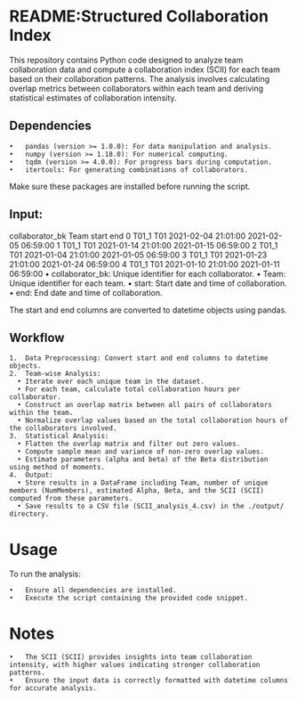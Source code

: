 # README:Structured Collaboration Index

This repository contains Python code designed to analyze team collaboration data and compute a collaboration index (SCII) for each team based on their collaboration patterns. The analysis involves calculating overlap metrics between collaborators within each team and deriving statistical estimates of collaboration intensity.
## Dependencies
	•	pandas (version >= 1.0.0): For data manipulation and analysis.
	•	numpy (version >= 1.18.0): For numerical computing.
	•	tqdm (version >= 4.0.0): For progress bars during computation.
	•	itertools: For generating combinations of collaborators.

Make sure these packages are installed before running the script.
## Input:
   collaborator_bk Team               start                 end
0           T01_1  T01 2021-02-04 21:01:00 2021-02-05 06:59:00
1           T01_1  T01 2021-01-14 21:01:00 2021-01-15 06:59:00
2           T01_1  T01 2021-01-04 21:01:00 2021-01-05 06:59:00
3           T01_1  T01 2021-01-23 21:01:00 2021-01-24 06:59:00
4           T01_1  T01 2021-01-10 21:01:00 2021-01-11 06:59:00
	•	collaborator_bk: Unique identifier for each collaborator.
	•	Team: Unique identifier for each team.
	•	start: Start date and time of collaboration.
	•	end: End date and time of collaboration.

 The start and end columns are converted to datetime objects using pandas.

## Workflow
	1.	Data Preprocessing: Convert start and end columns to datetime objects.
	2.	Team-wise Analysis:
	  •	Iterate over each unique team in the dataset.
	  •	For each team, calculate total collaboration hours per collaborator.
	  •	Construct an overlap matrix between all pairs of collaborators within the team.
	  •	Normalize overlap values based on the total collaboration hours of the collaborators involved.
	3.	Statistical Analysis:
	  •	Flatten the overlap matrix and filter out zero values.
	  •	Compute sample mean and variance of non-zero overlap values.
	  •	Estimate parameters (alpha and beta) of the Beta distribution using method of moments.
	4.	Output:
	  •	Store results in a DataFrame including Team, number of unique members (NumMembers), estimated Alpha, Beta, and the SCII (SCII) computed from these parameters.
	  •	Save results to a CSV file (SCII_analysis_4.csv) in the ./output/ directory.

# Usage

To run the analysis:

	•	Ensure all dependencies are installed.
	•	Execute the script containing the provided code snippet.

# Notes

	•	The SCII (SCII) provides insights into team collaboration intensity, with higher values indicating stronger collaboration patterns.
	•	Ensure the input data is correctly formatted with datetime columns for accurate analysis.

